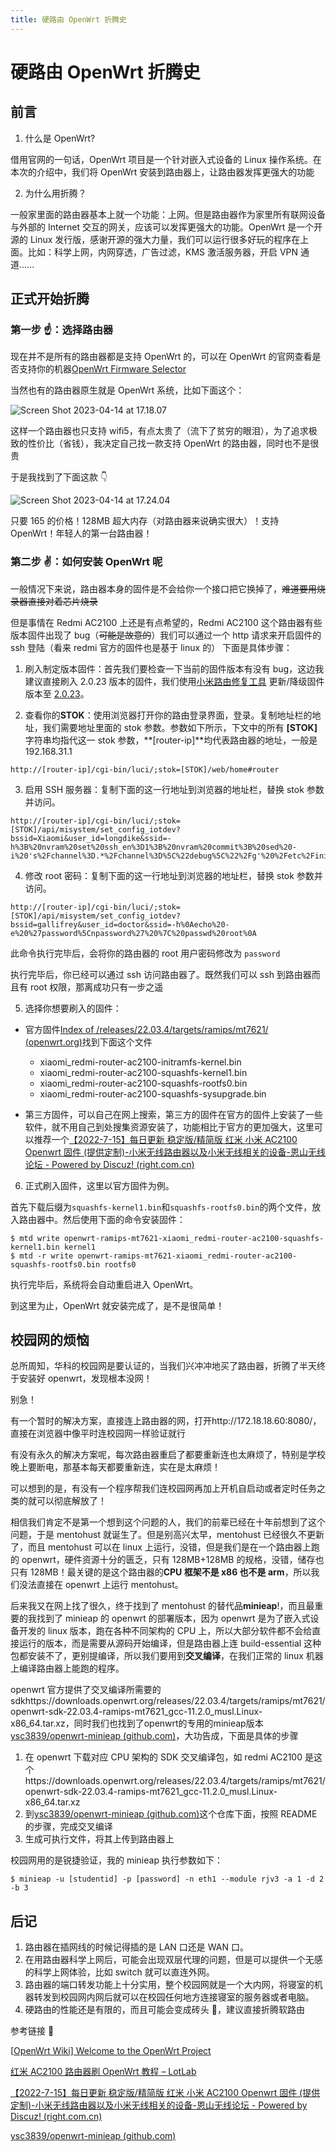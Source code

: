 ```yaml
---
title: 硬路由 OpenWrt 折腾史
---
```


# 硬路由 OpenWrt 折腾史

## 前言

1. 什么是 OpenWrt?

借用官网的一句话，OpenWrt 项目是一个针对嵌入式设备的 Linux 操作系统。在本次的介绍中，我们将 OpenWrt 安装到路由器上，让路由器发挥更强大的功能

2. 为什么用折腾？

一般家里面的路由器基本上就一个功能：上网。但是路由器作为家里所有联网设备与外部的 Internet 交互的网关，应该可以发挥更强大的功能。OpenWrt 是一个开源的 Linux 发行版，感谢开源的强大力量，我们可以运行很多好玩的程序在上面。比如：科学上网，内网穿透，广告过滤，KMS 激活服务器，开启 VPN 通道......

## 正式开始折腾

### 第一步 ☝️：选择路由器

现在并不是所有的路由器都是支持 OpenWrt 的，可以在 OpenWrt 的官网查看是否支持你的机器[OpenWrt Firmware Selector](https://firmware-selector.openwrt.org/)

当然也有的路由器原生就是 OpenWrt 系统，比如下面这个：

<img src="https://hanshansite-1307452666.cos.ap-shanghai.myqcloud.com/site-img/Screen%20Shot%202023-04-14%20at%2017.18.07.png" alt="Screen Shot 2023-04-14 at 17.18.07" />

这样一个路由器也只支持 wifi5，有点太贵了（流下了贫穷的眼泪），为了追求极致的性价比（省钱），我决定自己找一款支持 OpenWrt 的路由器，同时也不是很贵

于是我找到了下面这款 👇

![Screen Shot 2023-04-14 at 17.24.04](https://hanshansite-1307452666.cos.ap-shanghai.myqcloud.com/site-img/Screen%20Shot%202023-04-14%20at%2017.24.04.png)

只要 165 的价格！128MB 超大内存（对路由器来说确实很大）！支持 OpenWrt！年轻人的第一台路由器！

### 第二步 ✌️：如何安装 OpenWrt 呢

一般情况下来说，路由器本身的固件是不会给你一个接口把它换掉了，~~难道要用烧录器直接对着芯片烧录~~

但是事情在 Redmi AC2100 上还是有点希望的，Redmi AC2100 这个路由器有些版本固件出现了 bug（~~可能是故意的~~）我们可以通过一个 http 请求来开启固件的 ssh 登陆（看来 redmi 官方的固件也是基于 linux 的）
下面是具体步骤：

1. 刷入制定版本固件：首先我们要检查一下当前的固件版本有没有 bug，这边我建议直接刷入 2.0.23 版本的固件，我们使用[小米路由修复工具](http://bigota.miwifi.com/xiaoqiang/tools/MIWIFIRepairTool.x86.zip) 更新/降级固件版本至 [2.0.23](http://cdn.cnbj1.fds.api.mi-img.com/xiaoqiang/rom/rm2100/miwifi_rm2100_all_fb720_2.0.23.bin)。

2. 查看你的**STOK**：使用浏览器打开你的路由登录界面，登录。复制地址栏的地址，我们需要地址里面的 stok 参数。参数如下所示，下文中的所有 **[STOK]** 字符串均指代这一 stok 参数，**[router-ip]**均代表路由器的地址，一般是 192.168.31.1

```URL
http://[router-ip]/cgi-bin/luci/;stok=[STOK]/web/home#router
```

3. 启用 SSH 服务器：复制下面的这一行地址到浏览器的地址栏，替换 stok 参数并访问。

```URL
http://[router-ip]/cgi-bin/luci/;stok=[STOK]/api/misystem/set_config_iotdev?bssid=Xiaomi&user_id=longdike&ssid=-h%3B%20nvram%20set%20ssh_en%3D1%3B%20nvram%20commit%3B%20sed%20-i%20's%2Fchannel%3D.*%2Fchannel%3D%5C%22debug%5C%22%2Fg'%20%2Fetc%2Finit.d%2Fdropbear%3B%20%2Fetc%2Finit.d%2Fdropbear%20start%3B
```

4. 修改 root 密码：复制下面的这一行地址到浏览器的地址栏，替换 stok 参数并访问。

```URL
http://[router-ip]/cgi-bin/luci/;stok=[STOK]/api/misystem/set_config_iotdev?bssid=gallifrey&user_id=doctor&ssid=-h%0Aecho%20-e%20%27password%5Cnpassword%27%20%7C%20passwd%20root%0A
```

此命令执行完毕后，会将你的路由器的 root 用户密码修改为 `password`

执行完毕后，你已经可以通过 ssh 访问路由器了。既然我们可以 ssh 到路由器而且有 root 权限，那离成功只有一步之遥

5. 选择你想要刷入的固件：

- 官方固件[Index of /releases/22.03.4/targets/ramips/mt7621/ (openwrt.org)](https://downloads.openwrt.org/releases/22.03.4/targets/ramips/mt7621/)找到下面这个文件

  - xiaomi_redmi-router-ac2100-initramfs-kernel.bin
  - xiaomi_redmi-router-ac2100-squashfs-kernel1.bin
  - xiaomi_redmi-router-ac2100-squashfs-rootfs0.bin
  - xiaomi_redmi-router-ac2100-squashfs-sysupgrade.bin

- 第三方固件，可以自己在网上搜索，第三方的固件在官方的固件上安装了一些软件，就不用自己到处搜集资源安装了，功能相比于官方的更加强大，这里可以推荐一个[【2022-7-15】每日更新 稳定版/精简版 红米 小米 AC2100 Openwrt 固件 (提供定制)-小米无线路由器以及小米无线相关的设备-恩山无线论坛 - Powered by Discuz! (right.com.cn)](https://www.right.com.cn/forum/thread-7807773-1-1.html)

6. 正式刷入固件，这里以官方固件为例。

首先下载后缀为`squashfs-kernel1.bin`和`squashfs-rootfs0.bin`的两个文件，放入路由器中。然后使用下面的命令安装固件：

```SHELL
$ mtd write openwrt-ramips-mt7621-xiaomi_redmi-router-ac2100-squashfs-kernel1.bin kernel1
$ mtd -r write openwrt-ramips-mt7621-xiaomi_redmi-router-ac2100-squashfs-rootfs0.bin rootfs0
```

执行完毕后，系统将会自动重启进入 OpenWrt。

到这里为止，OpenWrt 就安装完成了，是不是很简单！

## 校园网的烦恼

总所周知，华科的校园网是要认证的，当我们兴冲冲地买了路由器，折腾了半天终于安装好 openwrt，发现根本没网！

别急！

有一个暂时的解决方案，直接连上路由器的网，打开http://172.18.18.60:8080/，直接在浏览器中像平时连校园网一样验证就行

有没有永久的解决方案呢，每次路由器重启了都要重新连也太麻烦了，特别是学校晚上要断电，那基本每天都要重新连，实在是太麻烦！

可以想到的是，有没有一个程序帮我们连校园网再加上开机自启动或者定时任务之类的就可以彻底解放了！

相信我们肯定不是第一个想到这个问题的人，我们的前辈已经在十年前想到了这个问题，于是 mentohust 就诞生了。但是别高兴太早，mentohust 已经很久不更新了，而且 mentohust 可以在 linux 上运行，没错，但是我们是在一个路由器上跑的 openwrt，硬件资源十分的匮乏，只有 128MB+128MB 的规格，没错，储存也只有 128MB！最关键的是这个路由器的**CPU 框架不是 x86 也不是 arm**，所以我们没法直接在 openwrt 上运行 mentohust。

后来我又在网上找了很久，终于找到了 mentohust 的替代品**minieap**!，而且最重要的我找到了 minieap 的 openwrt 的部署版本，因为 openwrt 是为了嵌入式设备开发的 linux 版本，跑在各种不同架构的 CPU 上，所以大部分软件都不会给直接运行的版本，而是需要从源码开始编译，但是路由器上连 build-essential 这种包都安装不了，更别提编译，所以我们要用到**交叉编译**，在我们正常的 linux 机器上编译路由器上能跑的程序。

openwrt 官方提供了交叉编译所需要的 sdkhttps://downloads.openwrt.org/releases/22.03.4/targets/ramips/mt7621/openwrt-sdk-22.03.4-ramips-mt7621_gcc-11.2.0_musl.Linux-x86_64.tar.xz，同时我们也找到了openwrt的专用的minieap版本[ysc3839/openwrt-minieap (github.com)](https://github.com/ysc3839/openwrt-minieap)，大功告成，下面是具体的步骤

1. 在 openwrt 下载对应 CPU 架构的 SDK 交叉编译包，如 redmi AC2100 是这个https://downloads.openwrt.org/releases/22.03.4/targets/ramips/mt7621/openwrt-sdk-22.03.4-ramips-mt7621_gcc-11.2.0_musl.Linux-x86_64.tar.xz
2. 到[ysc3839/openwrt-minieap (github.com)](https://github.com/ysc3839/openwrt-minieap)这个仓库下面，按照 README 的步骤，完成交叉编译
3. 生成可执行文件，将其上传到路由器上

校园网用的是锐捷验证，我的 minieap 执行参数如下：

```shell
$ minieap -u [studentid] -p [password] -n eth1 --module rjv3 -a 1 -d 2 -b 3
```

## 后记

1. 路由器在插网线的时候记得插的是 LAN 口还是 WAN 口。
2. 在用路由器科学上网后，可能会出现双层代理的问题，但是可以提供一个无感的科学上网体验，比如 switch 就可以直连外网。
3. 路由器的端口转发功能上十分实用，整个校园网就是一个大内网，将寝室的机器转发到校园网内网后就可以在校园任何地方连接寝室的服务器或者电脑。
4. 硬路由的性能还是有限的，而且可能会变成砖头 🧱，建议直接折腾软路由

参考链接 🔗

[[OpenWrt Wiki\] Welcome to the OpenWrt Project](https://openwrt.org/)

[红米 AC2100 路由器刷 OpenWrt 教程 – LotLab](https://www.lotlab.org/2021/06/13/install-openwrt-on-redmi-ac2100/)

[【2022-7-15】每日更新 稳定版/精简版 红米 小米 AC2100 Openwrt 固件 (提供定制)-小米无线路由器以及小米无线相关的设备-恩山无线论坛 - Powered by Discuz! (right.com.cn)](https://www.right.com.cn/forum/thread-7807773-1-1.html)

[ysc3839/openwrt-minieap (github.com)](https://github.com/ysc3839/openwrt-minieap)
